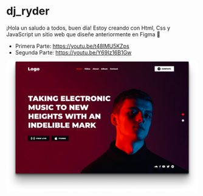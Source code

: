 # dj_ryder
¡Hola un saludo a todos, buen día! Estoy creando con Html, Css y JavaScript un sitio web que diseñe anteriormente en Figma 🏮
- Primera Parte: https://youtu.be/t48lMU5KZps
- Segunda Parte: https://youtu.be/Y69Iz16B1Gw
  
![thumbnail Image](thumbnail.png)
